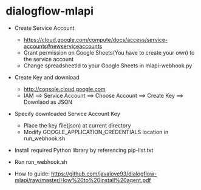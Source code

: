 # dialogflow-mlapi

* Create Service Account
  * https://cloud.google.com/compute/docs/access/service-accounts#newserviceaccounts
  * Grant permission on Google Sheets(You have to create your own) to the service account
  * Change spreadsheetId to your Google Sheets in mlapi-webhook.py

* Create Key and download
  * http://console.cloud.google.com
  * IAM ==> Service Account ==> Choose Account ==> Create Key ==> Downlaod as JSON

* Specify downloaded Service Account Key
  * Place the key file(json) at current directory
  * Modify GOOGLE_APPLICATION_CREDENTIALS location in run_webhook.sh

* Install required Python library by referencing pip-list.txt

* Run run_webhook.sh

* How to guide: https://github.com/javalove93/dialogflow-mlapi/raw/master/How%20to%20install%20agent.pdf
